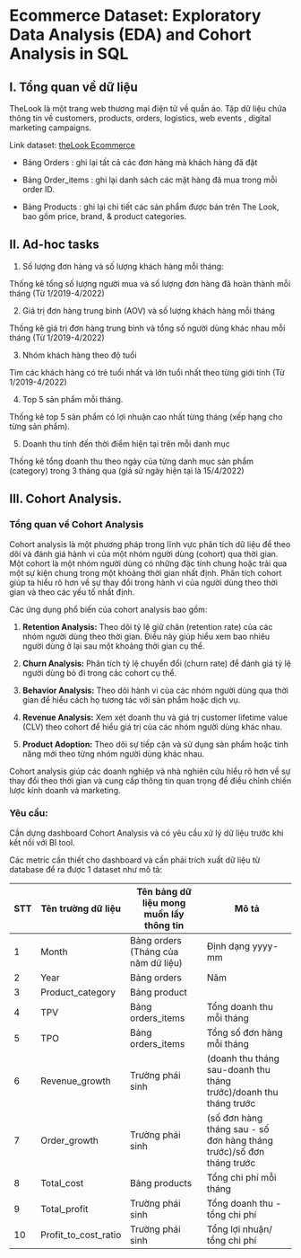 # Ecommerce Dataset: Exploratory Data Analysis (EDA) and Cohort Analysis in SQL

## I. Tổng quan về dữ liệu
TheLook là một trang web thương mại điện tử về quần áo. Tập dữ liệu chứa thông tin về customers, products, orders, logistics, web events , digital marketing campaigns.

Link dataset: [theLook Ecommerce](https://console.cloud.google.com/marketplace/product/bigquery-public-data/thelook-ecommerce?q=search&referrer=search&project=sincere-torch-350709)

- Bảng Orders : ghi lại tất cả các đơn hàng mà khách hàng đã đặt

- Bảng Order_items : ghi lại danh sách các mặt hàng đã mua trong mỗi order ID.

- Bảng Products : ghi lại chi tiết các sản phẩm được bán trên The Look, bao gồm price, brand, & product categories.

## II. Ad-hoc tasks
1. Số lượng đơn hàng và số lượng khách hàng mỗi tháng:
  
  Thống kê tổng số lượng người mua và số lượng đơn hàng đã hoàn thành mỗi tháng (Từ 1/2019-4/2022)

2. Giá trị đơn hàng trung bình (AOV) và số lượng khách hàng mỗi tháng

  Thống kê giá trị đơn hàng trung bình và tổng số người dùng khác nhau mỗi tháng (Từ 1/2019-4/2022)

3. Nhóm khách hàng theo độ tuổi

  Tìm các khách hàng có trẻ tuổi nhất và lớn tuổi nhất theo từng giới tính (Từ 1/2019-4/2022)

4. Top 5 sản phẩm mỗi tháng.
  
  Thống kê top 5 sản phẩm có lợi nhuận cao nhất từng tháng (xếp hạng cho từng sản phẩm). 

5. Doanh thu tính đến thời điểm hiện tại trên mỗi danh mục

  Thống kê tổng doanh thu theo ngày của từng danh mục sản phẩm (category) trong 3 tháng qua (giả sử ngày hiện tại là 15/4/2022)

## III.  Cohort Analysis.

### Tổng quan về Cohort Analysis
Cohort analysis là một phương pháp trong lĩnh vực phân tích dữ liệu để theo dõi và đánh giá hành vi của một nhóm người dùng (cohort) qua thời gian. Một cohort là một nhóm người dùng có những đặc tính chung hoặc trải qua một sự kiện chung trong một khoảng thời gian nhất định. Phân tích cohort giúp ta hiểu rõ hơn về sự thay đổi trong hành vi của người dùng theo thời gian và theo các yếu tố nhất định.

Các ứng dụng phổ biến của cohort analysis bao gồm:

1. **Retention Analysis:** Theo dõi tỷ lệ giữ chân (retention rate) của các nhóm người dùng theo thời gian. Điều này giúp hiểu xem bao nhiêu người dùng ở lại sau một khoảng thời gian cụ thể.

2. **Churn Analysis:** Phân tích tỷ lệ chuyển đổi (churn rate) để đánh giá tỷ lệ người dùng bỏ đi trong các cohort cụ thể.

3. **Behavior Analysis:** Theo dõi hành vi của các nhóm người dùng qua thời gian để hiểu cách họ tương tác với sản phẩm hoặc dịch vụ.

4. **Revenue Analysis:** Xem xét doanh thu và giá trị customer lifetime value (CLV) theo cohort để hiểu giá trị của các nhóm người dùng khác nhau.

5. **Product Adoption:** Theo dõi sự tiếp cận và sử dụng sản phẩm hoặc tính năng mới theo từng nhóm người dùng khác nhau.

Cohort analysis giúp các doanh nghiệp và nhà nghiên cứu hiểu rõ hơn về sự thay đổi theo thời gian và cung cấp thông tin quan trọng để điều chỉnh chiến lược kinh doanh và marketing.

### Yêu cầu:

Cần dựng dashboard Cohort Analysis và có yêu cầu xử lý dữ liệu trước khi kết nối với BI tool. 

Các metric cần thiết cho dashboard và cần phải trích xuất dữ liệu từ database để ra được 1 dataset như mô tả:

| STT | Tên trường dữ liệu | Tên bảng dữ liệu mong muốn lấy thông tin | Mô tả |
|----|-------------------|--------------------------------------|------|
| 1  | Month             | Bảng orders (Tháng của năm dữ liệu)   | Định dạng yyyy-mm |
| 2  | Year              | Bảng orders                          | Năm |
| 3  | Product_category  | Bảng product                         |      |
| 4  | TPV               | Bảng orders_items                    | Tổng doanh thu mỗi tháng |
| 5  | TPO               | Bảng orders_items                    | Tổng số đơn hàng mỗi tháng |
| 6  | Revenue_growth    | Trường phái sinh                     | (doanh thu tháng sau-doanh thu tháng trước)/doanh thu tháng trước | Hiển thị dạng % |
| 7  | Order_growth      | Trường phái sinh                     | (số đơn hàng tháng sau - số đơn hàng tháng trước)/số đơn tháng trước | Hiển thị dạng % |
| 8  | Total_cost        | Bảng products                       | Tổng chi phí mỗi tháng |
| 9  | Total_profit      | Trường phái sinh                     | Tổng doanh thu - tổng chi phí | Tổng lợi nhuận mỗi tháng |
| 10 | Profit_to_cost_ratio | Trường phái sinh                   | Tổng lợi nhuận/ tổng chi phí | Tỉ lệ lợi nhuân/chi phí mỗi tháng |



